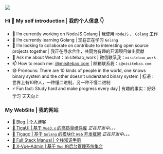 ![](https://cdn.jsdelivr.net/gh/misitebao/misitebao@master/img/top_logo.png)

### Hi 👋 My self introduction | 我的个人信息 👇

* 🔭 I’m currently working on NodeJS Golang | 我使用 `NodeJS` 、 `Golang` 工作
* 🌱 I’m currently learning Golang | 现在正在学习 `Golang` 
* 👯 I’m looking to collaborate on contribute to interesting open source projects together | 我正在寻求合作，共同为有趣的开源项目做出贡献
* 💬 Ask me about Wechat：misitebao_work | 微信联系我：`misitebao_work`
* 📫 How to reach me: i@misitebao.com | 邮箱联系我：`i@misitebao.com`
* 😄 Pronouns: There are 10 kinds of people in the world, one knows binary system and the other doesn't understand binary system | 标语：世界上有10​​种人，一种懂二进制，另一种不懂二进制
* ⚡ Fun fact: Study hard and make progress every day | 有趣的事实：好好学习 天天向上

<!-- - 🤔 Hasakei -->

### My WebSite | 我的网站

* [🤔 Blog | 个人博客](https://blog.misitebao.com)
* [🤔 TigaUI | 基于 `Vue3.x` 的高质量组件库](https://tigaui.tigateam.com/) *正在开发中。。。*
* [🤔 Tigago | 基于 `Golang` 的模块化 `Web` 开发框架](https://tigaui.tigateam.com/) *正在开发中。。。*
* [🤔 Full Stack Manual | 全栈知识手册](https://manual.fullstacklover.com/)
* [🤔 X-Vue-Admin | 基于 `Vue` 的后台管理系统集合](http://x-vue-admin.com/)

<!-- ### My Github | 我的Github -->

<!-- ![](https://github-readme-stats.vercel.app/api?username=misitebao&show_icons=true) -->
<!-- 

### My Repo | 开源仓库

[![ReadMe Card](https://github-readme-stats.vercel.app/api/pin/?username=gogf&repo=gf)](https://github.com/gogf/gf)

[![ReadMe Card](https://github-readme-stats.vercel.app/api/pin/?username=misitebao&repo=template-multi-page-vue-ssr)](https://github.com/misitebao/template-multi-page-vue-ssr)

[![ReadMe Card](https://github-readme-stats.vercel.app/api/pin/?username=misitebao&repo=full-stack-manual)](https://github.com/misitebao/full-stack-manual)

[![ReadMe Card](https://github-readme-stats.vercel.app/api/pin/?username=misitebao&repo=quality-repository)](https://github.com/misitebao/quality-repository) -->


